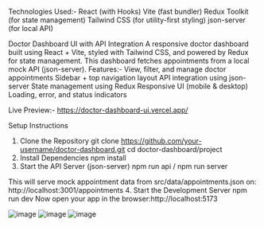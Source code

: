 Technologies Used:-
React (with Hooks)
Vite (fast bundler)
Redux Toolkit (for state management)
Tailwind CSS (for utility-first styling)
json-server (for local API)

Doctor Dashboard UI with API Integration
A responsive doctor dashboard built using React + Vite, styled with Tailwind CSS, and powered by Redux for state management. This dashboard fetches appointments from a local mock API (json-server).
Features:-
View, filter, and manage doctor appointments
Sidebar + top navigation layout
API integration using json-server
State management using Redux
Responsive UI (mobile & desktop)
Loading, error, and status indicators

Live Preview:- https://doctor-dashboard-ui.vercel.app/

Setup Instructions
1. Clone the Repository
git clone https://github.com/your-username/doctor-dashboard.git
cd doctor-dashboard/project
2. Install Dependencies
npm install
3. Start the API Server (json-server)
npm run api / npm run server

This will serve mock appointment data from src/data/appointments.json on:
http://localhost:3001/appointments
4. Start the Development Server
npm run dev
Now open your app in the browser:http://localhost:5173

![image](https://github.com/user-attachments/assets/98b3cfea-ba83-466b-bb2c-88f41492db05)
![image](https://github.com/user-attachments/assets/a9e1e030-e177-4129-ad39-07bb0a16020f)
![image](https://github.com/user-attachments/assets/b5a64cfd-bbd5-495f-8873-2fb8f9474edb)


